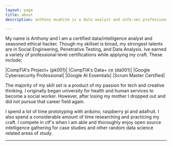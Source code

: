 ```yaml
---
layout: page
title: about
description: anthony mcwhite is a data analyst and info-sec professional. 

---
```


My name is Anthony and I am a certified data/intelligence analyst and seasoned ethical hacker. Though my skillset is broad, my strongest talents are in Social Engineering, Penetrative Testing, and Data Analysis.
Ive earned a variety of professional level certifications while applying my craft. These include; 

|CompTIA's Project+ (pk001)|
|CompTIA's Data+ ce (da001)|
|Google Cybersecurity Professional|
|Google AI Essentials|
|Scrum Master Certified|

The majority of my skill set is a product of my passion for tech and creative thinking.
I originally began university for health and human services to become a social worker.
However, after losing my mother I dropped out and did not pursue that career field again.

I spend a lot of time prototyping with arduino, raspberry pi and adafruit. I also spend a 
considerable amount of time researching and practicing my craft. I compete in ctf's when
I am able and thoroughly enjoy open source intelligence gathering for case studies
and other random data science related areas of study. 

---
         
